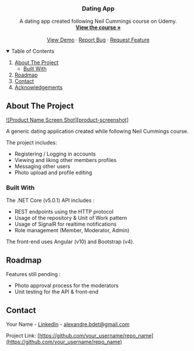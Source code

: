 <!-- PROJECT LOGO -->
<br />
<p align="center">
  <h3 align="center">Dating App</h3>

  <p align="center">
    A dating app created following Neil Cummings course on Udemy. 
    <br />
    <a href="https://www.udemy.com/course/build-an-app-with-aspnet-core-and-angular-from-scratch/"><strong>View the course »</strong></a>
    <br />
    <br />
    <a href="https://datingapp-ab.herokuapp.com/">View Demo</a>
    ·
    <a href="https://github.com/redowl0v0/dating-app/issues">Report Bug</a>
    ·
    <a href="https://github.com/redowl0v0/dating-app/issues">Request Feature</a>
  </p>
</p>



<!-- TABLE OF CONTENTS -->
<details open="open">
  <summary>Table of Contents</summary>
  <ol>
    <li>
      <a href="#about-the-project">About The Project</a>
      <ul>
        <li><a href="#built-with">Built With</a></li>
      </ul>
    </li>
    <li><a href="#roadmap">Roadmap</a></li>
    <li><a href="#contact">Contact</a></li>
    <li><a href="#acknowledgements">Acknowledgements</a></li>
  </ol>
</details>



<!-- ABOUT THE PROJECT -->
## About The Project

[![Product Name Screen Shot][product-screenshot]](https://res.cloudinary.com/alexbdet/image/upload/v1615773975/Capture_j1mpqs.jpg)

A generic dating application created while following Neil Cummings course.

The project includes:
* Registering / Logging in accounts
* Viewing and liking other members profiles
* Messaging other users
* Photo upload and profile editing

### Built With

The .NET Core (v5.0.1) API includes :
* REST endpoints using the HTTP protocol 
* Usage of the repository & Unit of Work pattern
* Usage of SignalR for realtime notifications
* Role management (Member, Moderator, Admin)

The front-end uses Angular (v10) and Bootstrap (v4).

<!-- ROADMAP -->
## Roadmap

Features still pending :
* Photo approval process for the moderators
* Unit testing for the API & front-end

<!-- CONTACT -->
## Contact

Your Name - [LinkedIn](https://www.linkedin.com/in/alex-beaudet/) - alexandre.bdet@gmail.com

Project Link: [https://github.com/your_username/repo_name](https://github.com/your_username/repo_name)

 
